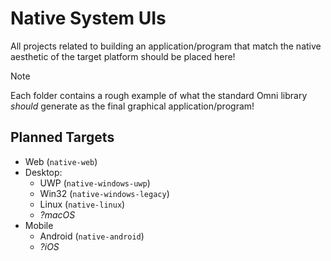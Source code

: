 # Native System UIs

All projects related to building an application/program that match the native aesthetic of the target platform should be
placed here!

> [!NOTE]
> Each folder contains a rough example of what the standard Omni library *should* generate as the final graphical
> application/program!

## Planned Targets

- Web (`native-web`)
- Desktop:
  - UWP (`native-windows-uwp`)
  - Win32 (`native-windows-legacy`)
  - Linux (`native-linux`)
  - *?macOS*
- Mobile
  - Android (`native-android`)
  - *?iOS*
